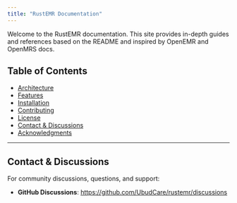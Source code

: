 ```yaml
---
title: "RustEMR Documentation"
---
```

Welcome to the RustEMR documentation. This site provides in-depth guides and references based on the README and inspired by OpenEMR and OpenMRS docs.

## Table of Contents

- [Architecture](architecture.md)
- [Features](features.md)
- [Installation](installation.md)
- [Contributing](contributing.md)
- [License](license.md)
- [Contact & Discussions](#contact--discussions)
- [Acknowledgments](acknowledgments.md)

---

## Contact & Discussions

For community discussions, questions, and support:

- **GitHub Discussions**: https://github.com/UbudCare/rustemr/discussions
